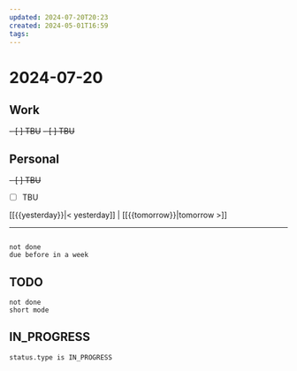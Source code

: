 ```yaml
---
updated: 2024-07-20T20:23
created: 2024-05-01T16:59
tags: 
---
```


# 2024-07-20  

## Work

<del>- [ ] TBU</del>
<del>- [ ] TBU  </del>

## Personal

<del>- [ ] TBU</del>
- [ ] TBU  

  
  
[[{{yesterday}}|< yesterday]] | [[{{tomorrow}}|tomorrow >]]  
  
---  

```tasks

not done
due before in a week
```



## TODO
```tasks  
not done  
short mode  
```

## IN_PROGRESS
```tasks  
status.type is IN_PROGRESS
```

